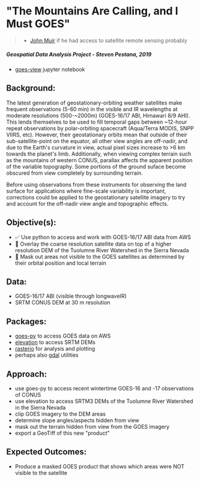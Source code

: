 # "The Mountains Are Calling, and I Must GOES" 
> - [John Muir](https://en.wikipedia.org/wiki/John_Muir) if he had access to satellite remote sensing probably

##### Geospatial Data Analysis Project - Steven Pestana, 2019
* [goes-view](https://github.com/UW-GDA/goes-view) jupyter notebook

## Background:
The latest generation of geostationary-orbiting weather satellites make frequent observations (5-60 min) in the visible and IR wavelengths at moderate resolutions (500-~2000m) (GOES-16/17 ABI, Himawari 8/9 AHI). This lends themselves to be used to fill temporal gaps between ~12-hour repeat observations by polar-orbiting spacecraft (Aqua/Terra MODIS, SNPP VIIRS, etc).
However, their geostationary orbits mean that outside of their sub-satellite-point on the equator, all other view angles are off-nadir, and due to the Earth's curvature in view, actual pixel sizes increase to >6 km towards the planet's limb.
Additionally, when viewing complex terrain such as the mountains of western CONUS, parallax affects the apparent position of the variable topography. Some portions of the ground suface become obscured from view completely by surrounding terrain.

Before using observations from these instruments for observing the land surface for applications where fine-scale variability is important, corrections could be applied to the geostationary satellite imagery to try and account for the off-nadir view angle and topographic effects.

## Objective(s):
* :white_check_mark: Use python to access and work with GOES-16/17 ABI data from AWS
* :black_square_button: Overlay the coarse resolution satellite data on top of a higher resolution DEM of the Tuolumne River Watershed in the Sierra Nevada
* :black_square_button: Mask out areas not visible to the GOES satellites as determined by their orbital position and local terrain

## Data:
* GOES-16/17 ABI (visible through longwaveIR)
* SRTM CONUS DEM at 30 m resolution
  
## Packages:
* [goes-py](https://github.com/palexandremello/goes-py) to access GOES data on AWS 
* [elevation](https://pypi.org/project/elevation/) to access SRTM DEMs
* [rasterio](https://pypi.org/project/rasterio/) for analysis and plotting
* perhaps also [gdal](https://www.gdal.org/) utilities

## Approach:
* use goes-py to access recent wintertime GOES-16 and -17 observations of CONUS
* use elevation to access SRTM3 DEMs of the Tuolumne River Watershed in the Sierra Nevada
* clip GOES imagery to the DEM areas
* determine slope angles/aspects hidden from view
* mask out the terrain hidden from view from the GOES imagery
* export a GeoTiff of this new "product"

## Expected Outcomes:
* Produce a masked GOES product that shows which areas were NOT visible to the satellite


